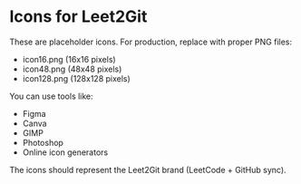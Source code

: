 # Icons for Leet2Git

These are placeholder icons. For production, replace with proper PNG files:

- icon16.png (16x16 pixels)
- icon48.png (48x48 pixels)
- icon128.png (128x128 pixels)

You can use tools like:
- Figma
- Canva
- GIMP
- Photoshop
- Online icon generators

The icons should represent the Leet2Git brand (LeetCode + GitHub sync).
